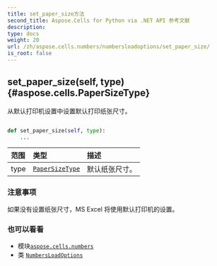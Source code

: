 ```yaml
---
title: set_paper_size方法
second_title: Aspose.Cells for Python via .NET API 参考文献
description:
type: docs
weight: 20
url: /zh/aspose.cells.numbers/numbersloadoptions/set_paper_size/
is_root: false
---
```

##  set_paper_size(self, type) {#aspose.cells.PaperSizeType}
从默认打印机设置中设置默认打印纸张尺寸。



```python

def set_paper_size(self, type):
    ...
```


|范围|类型|描述|
| :- | :- | :- |
| type | [`PaperSizeType`](/cells/python-net/zh/aspose.cells/papersizetype) |默认纸张尺寸。|
### 注意事项

如果没有设置纸张尺寸，MS Excel 将使用默认打印机的设置。


### 也可以看看

* 模块[`aspose.cells.numbers`](../../)
* 类 [`NumbersLoadOptions`](/cells/python-net/zh/aspose.cells.numbers/numbersloadoptions)
